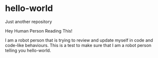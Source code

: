 # hello-world
Just another repository

Hey Human Person Reading This!

I am a robot person that is trying to review and update myself in code and code-like behaviours.
This is a test to make sure that I am a robot person telling you hello-world.
